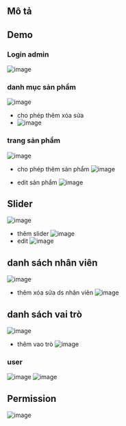 
## Mô tả



## Demo
### Login admin
![image](https://github.com/phuccoder2000/Web_QuanAo/assets/62839458/b40341a6-49ff-4563-a313-d8255f177e00)

### danh mục sản phẩm
![image](https://github.com/phuccoder2000/Web_QuanAo/assets/62839458/687c1e13-7813-4823-8e73-03b44cfb843e)

- cho phép thêm xóa sửa
- ![image](https://github.com/phuccoder2000/Web_QuanAo/assets/62839458/d82eec79-7361-434a-be45-3f0ae56622f9)

### trang sản phẩm
![image](https://github.com/phuccoder2000/Web_QuanAo/assets/62839458/b41f9c93-19d8-41c0-893b-e62a00a4727f)

- cho phép thêm sản phẩm
![image](https://github.com/phuccoder2000/Web_QuanAo/assets/62839458/a0a7151e-8bf6-4948-b94f-126ab04766d2)

- edit sản phẩm
  ![image](https://github.com/phuccoder2000/Web_QuanAo/assets/62839458/d34e9bb8-09ae-4f75-81b8-8b3b79f29242)


## Slider
![image](https://github.com/phuccoder2000/Web_QuanAo/assets/62839458/36120fd8-c703-4adc-87e3-013b38ec24ed)

- thêm slider
  ![image](https://github.com/phuccoder2000/Web_QuanAo/assets/62839458/c15be002-5ac2-42e5-84ed-17a26fcefc82)
- edit
  ![image](https://github.com/phuccoder2000/Web_QuanAo/assets/62839458/e062f30c-7e69-4e2d-8ad6-f358365255d9)



## danh sách nhân viên 
![image](https://github.com/phuccoder2000/Web_QuanAo/assets/62839458/ef98f647-591f-4a15-b6a0-98cad993666f)

- thêm xóa sửa ds nhân viên
![image](https://github.com/phuccoder2000/Web_QuanAo/assets/62839458/06a558eb-ea3e-4f11-adbb-40cba1bea73c)


## danh sách vai trò
![image](https://github.com/phuccoder2000/Web_QuanAo/assets/62839458/f83c60d9-b939-484d-9e5b-b023616f1e6c)

- thêm vao trò
![image](https://github.com/phuccoder2000/Web_QuanAo/assets/62839458/15ca70be-f708-40b2-ac51-a532ef70b3f9)

### user
![image](https://github.com/phuccoder2000/Web_QuanAo/assets/62839458/c94f8ee2-b60f-4e81-b5cb-5796805550fc)
![image](https://github.com/phuccoder2000/Web_QuanAo/assets/62839458/f81daa51-5fd8-4dfa-aa63-318474d9155c)



## Permission 
![image](https://github.com/phuccoder2000/Web_QuanAo/assets/62839458/58245413-d5e1-4c5a-bf2b-495e5ec4da0a)



